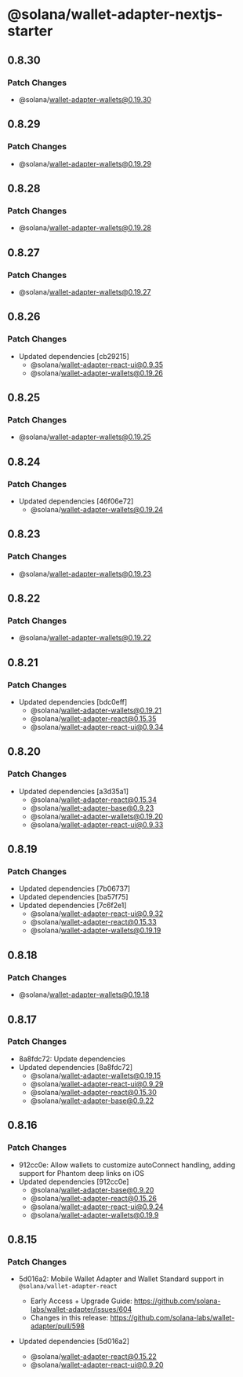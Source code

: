 # @solana/wallet-adapter-nextjs-starter

## 0.8.30

### Patch Changes

-   @solana/wallet-adapter-wallets@0.19.30

## 0.8.29

### Patch Changes

-   @solana/wallet-adapter-wallets@0.19.29

## 0.8.28

### Patch Changes

-   @solana/wallet-adapter-wallets@0.19.28

## 0.8.27

### Patch Changes

-   @solana/wallet-adapter-wallets@0.19.27

## 0.8.26

### Patch Changes

-   Updated dependencies [cb29215]
    -   @solana/wallet-adapter-react-ui@0.9.35
    -   @solana/wallet-adapter-wallets@0.19.26

## 0.8.25

### Patch Changes

-   @solana/wallet-adapter-wallets@0.19.25

## 0.8.24

### Patch Changes

-   Updated dependencies [46f06e72]
    -   @solana/wallet-adapter-wallets@0.19.24

## 0.8.23

### Patch Changes

-   @solana/wallet-adapter-wallets@0.19.23

## 0.8.22

### Patch Changes

-   @solana/wallet-adapter-wallets@0.19.22

## 0.8.21

### Patch Changes

-   Updated dependencies [bdc0eff]
    -   @solana/wallet-adapter-wallets@0.19.21
    -   @solana/wallet-adapter-react@0.15.35
    -   @solana/wallet-adapter-react-ui@0.9.34

## 0.8.20

### Patch Changes

-   Updated dependencies [a3d35a1]
    -   @solana/wallet-adapter-react@0.15.34
    -   @solana/wallet-adapter-base@0.9.23
    -   @solana/wallet-adapter-wallets@0.19.20
    -   @solana/wallet-adapter-react-ui@0.9.33

## 0.8.19

### Patch Changes

-   Updated dependencies [7b06737]
-   Updated dependencies [ba57f75]
-   Updated dependencies [7c6f2e1]
    -   @solana/wallet-adapter-react-ui@0.9.32
    -   @solana/wallet-adapter-react@0.15.33
    -   @solana/wallet-adapter-wallets@0.19.19

## 0.8.18

### Patch Changes

-   @solana/wallet-adapter-wallets@0.19.18

## 0.8.17

### Patch Changes

-   8a8fdc72: Update dependencies
-   Updated dependencies [8a8fdc72]
    -   @solana/wallet-adapter-wallets@0.19.15
    -   @solana/wallet-adapter-react-ui@0.9.29
    -   @solana/wallet-adapter-react@0.15.30
    -   @solana/wallet-adapter-base@0.9.22

## 0.8.16

### Patch Changes

-   912cc0e: Allow wallets to customize autoConnect handling, adding support for Phantom deep links on iOS
-   Updated dependencies [912cc0e]
    -   @solana/wallet-adapter-base@0.9.20
    -   @solana/wallet-adapter-react@0.15.26
    -   @solana/wallet-adapter-react-ui@0.9.24
    -   @solana/wallet-adapter-wallets@0.19.9

## 0.8.15

### Patch Changes

-   5d016a2: Mobile Wallet Adapter and Wallet Standard support in `@solana/wallet-adapter-react`

    -   Early Access + Upgrade Guide: https://github.com/solana-labs/wallet-adapter/issues/604
    -   Changes in this release: https://github.com/solana-labs/wallet-adapter/pull/598

-   Updated dependencies [5d016a2]
    -   @solana/wallet-adapter-react@0.15.22
    -   @solana/wallet-adapter-react-ui@0.9.20
